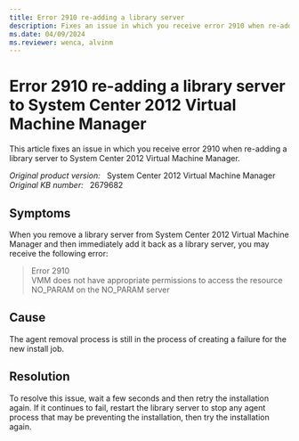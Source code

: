 ```yaml
---
title: Error 2910 re-adding a library server
description: Fixes an issue in which you receive error 2910 when re-adding a library server to System Center 2012 Virtual Machine Manager.
ms.date: 04/09/2024
ms.reviewer: wenca, alvinm
---
```

# Error 2910 re-adding a library server to System Center 2012 Virtual Machine Manager

This article fixes an issue in which you receive error 2910 when re-adding a library server to System Center 2012 Virtual Machine Manager.

_Original product version:_ &nbsp; System Center 2012 Virtual Machine Manager  
_Original KB number:_ &nbsp; 2679682

## Symptoms

When you remove a library server from System Center 2012 Virtual Machine Manager and then immediately add it back as a library server, you may receive the following error:

> Error 2910  
> VMM does not have appropriate permissions to access the resource NO_PARAM on the NO_PARAM server

## Cause

The agent removal process is still in the process of creating a failure for the new install job.

## Resolution

To resolve this issue, wait a few seconds and then retry the installation again. If it continues to fail, restart the library server to stop any agent process that may be preventing the installation, then try the installation again.
